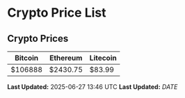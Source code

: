 # Crypto Price List

## Crypto Prices
| Bitcoin | Ethereum | Litecoin |
| ------- | -------- | -------- |
| $106888 | $2430.75 | $83.99 |
**Last Updated:** 2025-06-27 13:46 UTC
**Last Updated:** $DATE$
